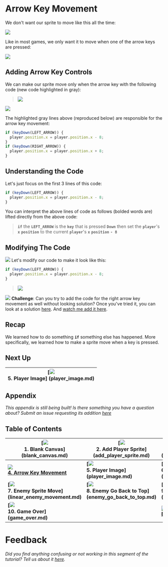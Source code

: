 # Arrow Key Movement

We don't want our sprite to move like this all the time:

![](img/sq_3_linear_player_movement.gif)

Like in most games, we only want it to move when one of the arrow keys are
pressed:

![](img/sq_4_arrow_key_movement.gif)

## Adding Arrow Key Controls

We can make our sprite move only when the arrow key with the
following code (new code highlighted in gray):

> ![](img/t4_js_bin.gif)

<a href="http://jsbin.com/qiyuno/42/edit?js,output"
target="_blank">![](img/open_in_js_bin.png)</a>

The highlighted gray lines above (reproduced below) are responsible for the
arrow key movement:

```js
if (keyDown(LEFT_ARROW)) {
  player.position.x = player.position.x - 8;
}
if (keyDown(RIGHT_ARROW)) {
  player.position.x = player.position.x + 8;
}
```

## Understanding the Code

Let's just focus on the first 3 lines of this code:

```js
if (keyDown(LEFT_ARROW)) {
  player.position.x = player.position.x - 8;
}
```

You can interpret the above lines of code as follows (bolded words are) lifted
directly from the above code:

> **`if`** the **`LEFT_ARROW`** is the **`key`** that is pressed **`Down`**
  then set the **`player`**'s **`x`** **`position`** to the current
  **`player`**'s **`x`** **`position`** **`- 8`**

## Modifying The Code

![](img/checkmark.png) Let's modify our code to make it look like this:

```js
if (keyDown(LEFT_ARROW)) {
  player.position.x = player.position.x - 8;
}
```

> ![](img/t4_add_left_arrow.gif)

![](img/challenge.png) **Challenge**: Can you try to add the code for the right
arrow key movement as well without looking solution? Once you've tried it, you
can look at a solution
[here](https://gist.githubusercontent.com/jonleung/1810b2b784d8afd87f59/raw/1ead2b34441b03f0ae568be33ad334381a19fd85/anwer.js).
And [watch me add it here](img/t4_add_right_arrow_key.gif).

## Recap

We learned how to do something **`if`** something else has happened. More
specifically, we learned how to make a sprite move when a key is pressed.

## Next Up

| **[![](img/sq_5_player_image.gif)         <br> 5. Player Image]         (player_image.md)** |
| --------------------------------------------------------------------------------------------------- |

## Appendix

*This appendix is still being built! Is there something you have a question
about? Submit an issue requesting its addition
[here](https://github.com/hackclub/hackclub/issues)*

## Table of Contents

| **[![](img/sq_1_blank_canvas.png)          <br> 1.  Blank Canvas]      (blank_canvas.md)**          | **[![](img/sq_2_add_player_sprite.png)    <br> 2. Add Player Sprite]    (add_player_sprite.md)**    | **[![](img/sq_3_linear_player_movement.gif)  <br> 3. Linear Player Movement] (linear_player_movement.md)** |
| --------------------------------------------------------------------------------------------------- | --------------------------------------------------------------------------------------------------- | ---------------------------------------------------------------------------------------------------------- |
| **[![](img/sq_4_arrow_key_movement.gif)    <br> 4.  Arrow Key Movement](arrow_key_movement.md)**    | **[![](img/sq_5_player_image.gif)         <br> 5. Player Image]         (player_image.md)**         | **[![](img/sq_6_add_enemy_sprite.gif)        <br> 6. Add Enemy Sprite]       (add_enemy_sprite.md)**       |
| **[![](img/sq_7_linear_enemy_movement.gif) <br> 7.  Enemy Sprite Move] (linear_enemy_movement.md)** | **[![](img/sq_8_enemy_go_back_to_top.gif) <br> 8. Enemy Go Back to Top] (enemy_go_back_to_top.md)** | **[![](img/sq_9_random_enemy_position.gif)   <br> 9. Random Enemy Position]  (random_enemy_position.md)**  |
| **[![](img/sq_10_game_over.gif)            <br> 10. Game Over]         (game_over.md)**             |                                                                                                     | **[![](img/readme.png) <br> Back to the README.md](README.md)**                                            |

# Feedback

_Did you find anything confusing or not working in this segment of the
tutorial? Tell us about it
[here](https://docs.google.com/forms/d/1IxbiDtyP-UOx3hRGu3o2I-iVll95xQ6I_pW8JS3TZ2k/viewform?entry.1677546962=Adding+arrow+key+controls+to+the+bullet+dodging+game)._
